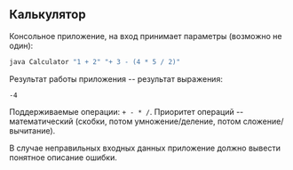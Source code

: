## Калькулятор
Консольное приложение, на вход принимает параметры (возможно не один): 
```bash
java Calculator "1 + 2" "+ 3 - (4 * 5 / 2)"
```

Результат работы приложения -- результат выражения:
```
-4
```

Поддерживаемые операции: ```+ - * /```. Приоритет операций -- математический
(скобки, потом умножение/деление, потом сложение/вычитание).

В случае неправильных входных данных приложение должно вывести понятное описание
ошибки.